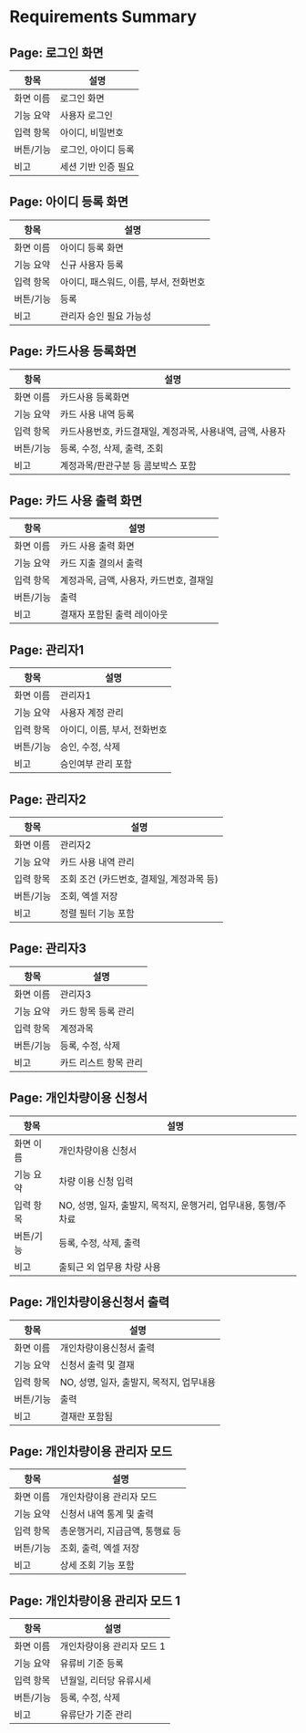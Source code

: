 # Requirements Summary

## Page: 로그인 화면

| 항목 | 설명 |
|------|------|
| 화면 이름 | 로그인 화면 |
| 기능 요약 | 사용자 로그인 |
| 입력 항목 | 아이디, 비밀번호 |
| 버튼/기능 | 로그인, 아이디 등록 |
| 비고 | 세션 기반 인증 필요 |

## Page: 아이디 등록 화면

| 항목 | 설명 |
|------|------|
| 화면 이름 | 아이디 등록 화면 |
| 기능 요약 | 신규 사용자 등록 |
| 입력 항목 | 아이디, 패스워드, 이름, 부서, 전화번호 |
| 버튼/기능 | 등록 |
| 비고 | 관리자 승인 필요 가능성 |

## Page: 카드사용 등록화면

| 항목 | 설명 |
|------|------|
| 화면 이름 | 카드사용 등록화면 |
| 기능 요약 | 카드 사용 내역 등록 |
| 입력 항목 | 카드사용번호, 카드결재일, 계정과목, 사용내역, 금액, 사용자 |
| 버튼/기능 | 등록, 수정, 삭제, 출력, 조회 |
| 비고 | 계정과목/판관구분 등 콤보박스 포함 |

## Page: 카드 사용 출력 화면

| 항목 | 설명 |
|------|------|
| 화면 이름 | 카드 사용 출력 화면 |
| 기능 요약 | 카드 지출 결의서 출력 |
| 입력 항목 | 계정과목, 금액, 사용자, 카드번호, 결재일 |
| 버튼/기능 | 출력 |
| 비고 | 결재자 포함된 출력 레이아웃 |

## Page: 관리자1

| 항목 | 설명 |
|------|------|
| 화면 이름 | 관리자1 |
| 기능 요약 | 사용자 계정 관리 |
| 입력 항목 | 아이디, 이름, 부서, 전화번호 |
| 버튼/기능 | 승인, 수정, 삭제 |
| 비고 | 승인여부 관리 포함 |

## Page: 관리자2

| 항목 | 설명 |
|------|------|
| 화면 이름 | 관리자2 |
| 기능 요약 | 카드 사용 내역 관리 |
| 입력 항목 | 조회 조건 (카드번호, 결제일, 계정과목 등) |
| 버튼/기능 | 조회, 엑셀 저장 |
| 비고 | 정렬 필터 기능 포함 |

## Page: 관리자3

| 항목 | 설명 |
|------|------|
| 화면 이름 | 관리자3 |
| 기능 요약 | 카드 항목 등록 관리 |
| 입력 항목 | 계정과목 |
| 버튼/기능 | 등록, 수정, 삭제 |
| 비고 | 카드 리스트 항목 관리 |

## Page: 개인차량이용 신청서

| 항목 | 설명 |
|------|------|
| 화면 이름 | 개인차량이용 신청서 |
| 기능 요약 | 차량 이용 신청 입력 |
| 입력 항목 | NO, 성명, 일자, 출발지, 목적지, 운행거리, 업무내용, 통행/주차료 |
| 버튼/기능 | 등록, 수정, 삭제, 출력 |
| 비고 | 출퇴근 외 업무용 차량 사용 |

## Page: 개인차량이용신청서 출력

| 항목 | 설명 |
|------|------|
| 화면 이름 | 개인차량이용신청서 출력 |
| 기능 요약 | 신청서 출력 및 결재 |
| 입력 항목 | NO, 성명, 일자, 출발지, 목적지, 업무내용 |
| 버튼/기능 | 출력 |
| 비고 | 결재란 포함됨 |

## Page: 개인차량이용 관리자 모드

| 항목 | 설명 |
|------|------|
| 화면 이름 | 개인차량이용 관리자 모드 |
| 기능 요약 | 신청서 내역 통계 및 출력 |
| 입력 항목 | 총운행거리, 지급금액, 통행료 등 |
| 버튼/기능 | 조회, 출력, 엑셀 저장 |
| 비고 | 상세 조회 기능 포함 |

## Page: 개인차량이용 관리자 모드 1

| 항목 | 설명 |
|------|------|
| 화면 이름 | 개인차량이용 관리자 모드 1 |
| 기능 요약 | 유류비 기준 등록 |
| 입력 항목 | 년월일, 리터당 유류시세 |
| 버튼/기능 | 등록, 수정, 삭제 |
| 비고 | 유류단가 기준 관리 |

